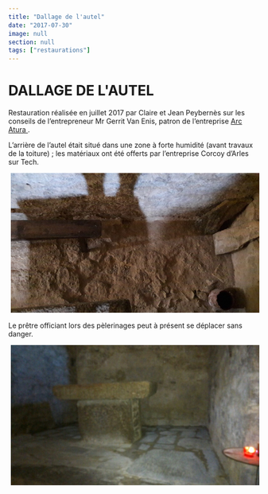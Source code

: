 ```yaml
---
title: "Dallage de l'autel"
date: "2017-07-30"
image: null
section: null
tags: ["restaurations"]
---
```


# DALLAGE DE L'AUTEL

Restauration réalisée en juillet 2017 par Claire et Jean Peybernès sur les conseils de l’entrepreneur Mr Gerrit Van Enis, patron de l’entreprise
<a href="http://arc-atura-restaurationdubaticatalan.blogspot.fr/">
Arc Atura
</a>.

L’arrière de l’autel était situé dans une zone à forte humidité (avant travaux de la toiture) ; les matériaux ont été offerts par l’entreprise Corcoy d’Arles sur Tech.

<img
  alt
  src="/images/dallage-2.jpg"
  style="
    width: 500px;
    height: 281px;
    margin-right: 5px;
    margin-left: 5px;
"
/>

Le prêtre officiant lors des pèlerinages peut à présent se déplacer sans danger.

<img
  alt
  src="/images/dallage-fin.jpg"
  style="
    width: 500px;
    height: 282px;
    margin-right: 5px;
    margin-left: 5px;
  "
/>
